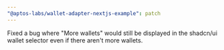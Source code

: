 ```yaml
---
"@aptos-labs/wallet-adapter-nextjs-example": patch
---
```


Fixed a bug where "More wallets" would still be displayed in the shadcn/ui wallet selector even if there aren't more wallets.
